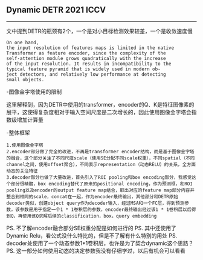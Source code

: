 ## Dynamic DETR 2021 ICCV
***

文中提到DETR的瓶颈有2个，一个是对小目标检测效果较差，一个是收敛速度慢

    On one hand,
    the input resolution of features maps is limited in the native
    Transformer as feature encoder, since the complexity of the
    self-attention module grows quadratically with the increase
    of the input resolution. It results in incompatibility to the
    typical feature pyramid that is widely used in modern ob-
    ject detectors, and relatively low performance at detecting
    small objects. 

-图像金字塔使用的限制

这里解释到，因为DETR中使用的transformer，encoder的Q、K是特征图像素的展平，这使得复杂度相对于输入空间尺度是二次增长的，因此使用图像金字塔会指数级增加计算量

-整体框架

    1.使用图像金字塔
    2.encoder部分做了完全的改进，不再是transformer encoder结构，而是基于图像金字塔的融合，这个部分关注了不同尺度scale（使用SE分配不同scale权重），不同spatial（不同channel之间，使用offset聚合），不同表示representation（动态RELU）的关系，全方面动态的关注特征
    3.decoder部分也做了大量改进，首先引入了ROI pooling和box encoding部分，我感觉这个部分很精髓，box encoding替代了原来的positional encoding，作为预测框，和ROI pooling以及encoder的output feature map结合，取出对应的feature map部分内容并整合到相同的scale，concat在一起，作为encoder最终输出，其他部分和DETR原始decoder类似，创建object query作为decoder输入，经过MSA和一个FC层，得到预测参数，该参数是用于指定一个1 * 1卷积层的参数，encoder最终输出经过该1 * 1卷积层以后得到Q，再使用该Q求解后续的classification，box，query embedding



PS. 不了解encoder融合部分SE权重分配是如何进行的
PS. 其中还使用了Dynamic Relu，看公式没什么特比的，但是不了解有什么特别的用处
PS. decoder处使用了一个动态参数1*1卷积层，也许是为了契合dynamic这个思路？
PS. 这一部分如何使用动态的决定参数我没有仔细学过，以后有机会可以看看




